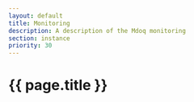 ```yaml
---
layout: default
title: Monitoring
description: A description of the Mdoq monitoring
section: instance
priority: 30
---
```


# {{ page.title }}